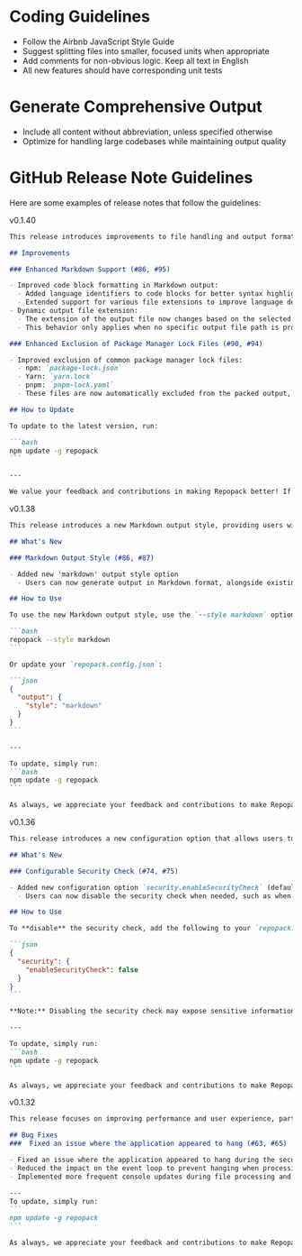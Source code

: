 # Coding Guidelines
- Follow the Airbnb JavaScript Style Guide
- Suggest splitting files into smaller, focused units when appropriate
- Add comments for non-obvious logic. Keep all text in English
- All new features should have corresponding unit tests

# Generate Comprehensive Output
- Include all content without abbreviation, unless specified otherwise
- Optimize for handling large codebases while maintaining output quality

# GitHub Release Note Guidelines
Here are some examples of release notes that follow the guidelines:

v0.1.40
````md
This release introduces improvements to file handling and output formatting, enhancing Repopack's functionality and user experience.

## Improvements

### Enhanced Markdown Support (#86, #95)

- Improved code block formatting in Markdown output:
  - Added language identifiers to code blocks for better syntax highlighting
  - Extended support for various file extensions to improve language detection
- Dynamic output file extension:
  - The extension of the output file now changes based on the selected style (e.g., `.md` for Markdown, `.xml` for XML)
  - This behavior only applies when no specific output file path is provided by the user

### Enhanced Exclusion of Package Manager Lock Files (#90, #94)

- Improved exclusion of common package manager lock files:
  - npm: `package-lock.json`
  - Yarn: `yarn.lock`
  - pnpm: `pnpm-lock.yaml`
  - These files are now automatically excluded from the packed output, including those in subdirectories

## How to Update

To update to the latest version, run:

```bash
npm update -g repopack
```

---

We value your feedback and contributions in making Repopack better! If you encounter any issues or have suggestions, please share them through our GitHub issues.
````

v0.1.38
````md
This release introduces a new Markdown output style, providing users with an additional option for formatting their repository content.

## What's New

### Markdown Output Style (#86, #87)

- Added new 'markdown' output style option
  - Users can now generate output in Markdown format, alongside existing plain text and XML options

## How to Use

To use the new Markdown output style, use the `--style markdown` option:

```bash
repopack --style markdown
```

Or update your `repopack.config.json`:

```json
{
  "output": {
    "style": "markdown"
  }
}
```

---

To update, simply run:
```bash
npm update -g repopack
```

As always, we appreciate your feedback and contributions to make Repopack even better! If you encounter any issues or have suggestions regarding this new feature, please let us know through our GitHub issues.
````

v0.1.36
````md
This release introduces a new configuration option that allows users to control the security check feature, providing more flexibility in how Repopack handles sensitive information detection.

## What's New

### Configurable Security Check (#74, #75)

- Added new configuration option `security.enableSecurityCheck` (default: `true`)
  - Users can now disable the security check when needed, such as when working with cryptographic libraries or known false positives

## How to Use

To **disable** the security check, add the following to your `repopack.config.json`:

```json
{
  "security": {
    "enableSecurityCheck": false
  }
}
```

**Note:** Disabling the security check may expose sensitive information. Use this option with caution and only when necessary.

---

To update, simply run:
```bash
npm update -g repopack
```

As always, we appreciate your feedback and contributions to make Repopack even better! If you encounter any issues or have suggestions regarding this new feature, please let us know through our GitHub issues.
````

v0.1.32
````md
This release focuses on improving performance and user experience, particularly when processing large repositories.

## Bug Fixes
###  Fixed an issue where the application appeared to hang (#63, #65)

- Fixed an issue where the application appeared to hang during the security check process on large repositories.
- Reduced the impact on the event loop to prevent hanging when processing a large number of files.
- Implemented more frequent console updates during file processing and security checks.

---
To update, simply run:
```
npm update -g repopack
```

As always, we appreciate your feedback and contributions to make Repopack even better!
````
